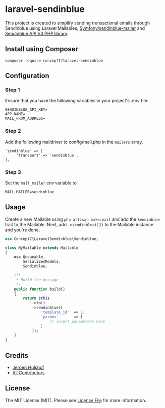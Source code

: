 # laravel-sendinblue

This project is created to simplify sending transactional emails through Sendinblue using Laravel Mailables, [Symfony/sendinblue-mailer](https://github.com/symfony/sendinblue-mailer) and [Sendinblue API V3 PHP library](https://github.com/sendinblue/APIv3-php-library).

## Install using Composer

```
composer require concept7/laravel-sendinblue
```

## Configuration

### Step 1

Ensure that you have the following variables in your project's .env file:

```
SENDINBLUE_API_KEY=
APP_NAME=
MAIL_FROM_ADDRESS=
```

### Step 2

Add the following maildriver to config/mail.php in the ```mailers``` array.

```
'sendinblue' => [
     'transport' => 'sendinblue',
],
```

### Step 3

Set the ```mail_mailer``` env variable to

```
MAIL_MAILER=sendinblue
```

## Usage

Create a new Mailable using ```php artisan make:mail``` and add the ```Sendinblue``` trait to the Mailable. Next, add ```->sendinblue([])``` to the Mailable instance and you're done. 

```php
use Concept7\LaravelSendinblue\Sendinblue;

class MyMailable extends Mailable
{
    use Queueable, 
        SerializesModels, 
        Sendinblue;

    /**
     * Build the message
     */
    public function build()
    {
        return $this
            ->to()
            ->sendinblue([
                'template_id'  => 1,
                'params'       => [
                    // insert parameters here
                ]
            ]);
    }
}
```


## Credits

- [Jeroen Hulshof](https://github.com/concept7)
- [All Contributors](../../contributors)

## License

The MIT License (MIT). Please see [License File](LICENSE.md) for more information.

